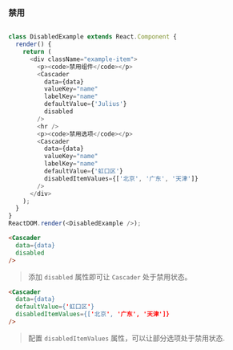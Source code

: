 
### 禁用

<!--start-code-->
```js

class DisabledExample extends React.Component {
  render() {
    return (
      <div className="example-item">
        <p><code>禁用组件</code></p>
        <Cascader
          data={data}
          valueKey="name"
          labelKey="name"
          defaultValue={'Julius'}
          disabled
        />
        <hr />
        <p><code>禁用选项</code></p>
        <Cascader
          data={data}
          valueKey="name"
          labelKey="name"
          defaultValue={'虹口区'}
          disabledItemValues={['北京', '广东', '天津']}
        />
      </div>
    );
  }
}
ReactDOM.render(<DisabledExample />);
```
<!--end-code-->

```html
<Cascader
  data={data}
  disabled
/>
```

> 添加 `disabled` 属性即可让 `Cascader` 处于禁用状态。


```html
<Cascader
  data={data}
  defaultValue={'虹口区'}
  disabledItemValues={['北京', '广东', '天津']}
/>
```

> 配置 `disabledItemValues` 属性，可以让部分选项处于禁用状态.

